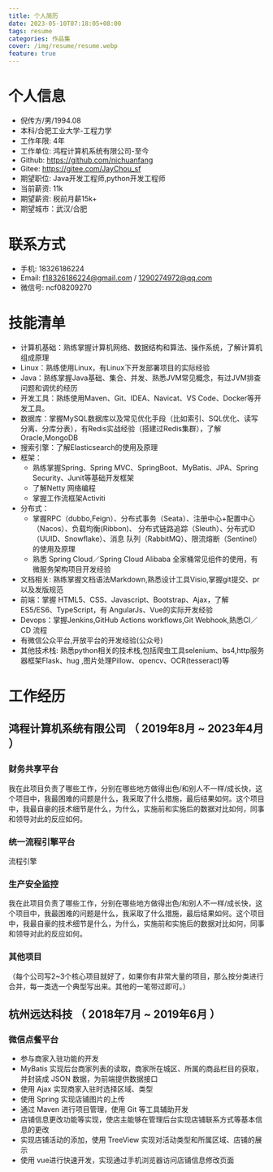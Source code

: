 ```yaml
---
title: 个人简历
date: 2023-05-10T07:18:05+08:00
tags: resume
categories: 作品集
cover: /img/resume/resume.webp
feature: true
---
```




# 个人信息

* 倪传方/男/1994.08
* 本科/合肥工业大学-工程力学
* 工作年限: 4年
* 工作单位: 鸿程计算机系统有限公司-至今
* Github: <https://github.com/nichuanfang>
* Gitee: <https://gitee.com/JayChou_sf>
* 期望职位: Java开发工程师,python开发工程师
* 当前薪资: 11k
* 期望薪资: 税前月薪15k+
* 期望城市：武汉/合肥

# 联系方式

* 手机: 18326186224
* Email: <f18326186224@gmail.com> / <1290274972@qq.com>
* 微信号: ncf08209270

# 技能清单

* 计算机基础：熟练掌握计算机网络、数据结构和算法、操作系统，了解计算机组成原理
* Linux：熟练使用Linux，有Linux下开发部署项目的实际经验
* Java：熟练掌握Java基础、集合、并发、熟悉JVM常见概念，有过JVM排查问题和调优的经历
* 开发工具：熟练使用Maven、Git、IDEA、Navicat、VS Code、Docker等开发工具。
* 数据库：掌握MySQL数据库以及常见优化手段（比如索引、SQL优化、读写分离、分库分表），有Redis实战经验（搭建过Redis集群），了解Oracle,MongoDB
* 搜索引擎：了解Elasticsearch的使用及原理
* 框架：
  * 熟练掌握Spring、Spring MVC、SpringBoot、MyBatis、JPA、Spring Security、Junit等基础开发框架
  * 了解Netty 网络编程
  * 掌握工作流框架Activiti
* 分布式：
  * 掌握RPC（dubbo,Feign）、分布式事务（Seata）、注册中心+配置中心（Nacos）、负载均衡(Ribbon)、 分布式链路追踪（Sleuth）、分布式ID（UUID、Snowflake）、消息 队列（RabbitMQ）、限流熔断（Sentinel）的使用及原理
  * 熟悉 Spring Cloud／Spring Cloud Alibaba 全家桶常见组件的使用，有微服务架构项目开发经验
* 文档相关:  熟练掌握文档语法Markdown,熟悉设计工具Visio,掌握git提交、pr以及发版规范
* 前端：掌握 HTML5、CSS、Javascript、Bootstrap、Ajax，了解ES5/ES6、TypeScript，有 AngularJs、Vue的实际开发经验
* Devops：掌握Jenkins,GitHub Actions workflows,Git Webhook,熟悉CI／CD 流程
* 有微信公众平台,开放平台的开发经验(公众号)
* 其他技术栈: 熟悉python相关的技术栈,包括爬虫工具selenium、bs4,http服务器框架Flask、hug ,图片处理Pillow、opencv、OCR(tesseract)等

# 工作经历

## 鸿程计算机系统有限公司 （ 2019年8月 ~ 2023年4月 ）

### 财务共享平台

我在此项目负责了哪些工作，分别在哪些地方做得出色/和别人不一样/成长快，这个项目中，我最困难的问题是什么，我采取了什么措施，最后结果如何。这个项目中，我最自豪的技术细节是什么，为什么，实施前和实施后的数据对比如何，同事和领导对此的反应如何。

### 统一流程引擎平台

流程引擎

### 生产安全监控

我在此项目负责了哪些工作，分别在哪些地方做得出色/和别人不一样/成长快，这个项目中，我最困难的问题是什么，我采取了什么措施，最后结果如何。这个项目中，我最自豪的技术细节是什么，为什么，实施前和实施后的数据对比如何，同事和领导对此的反应如何。

### 其他项目

（每个公司写2~3个核心项目就好了，如果你有非常大量的项目，那么按分类进行合并，每一类选一个典型写出来。其他的一笔带过即可。）

## 杭州远达科技 （ 2018年7月 ~ 2019年6月 ）

### 微信点餐平台

* 参与商家入驻功能的开发
* MyBatis 实现后台商家列表的读取，商家所在城区、所属的商品栏目的获取，并封装成 JSON 数据，为前端提供数据接口
* 使用 Ajax 实现商家入驻时选择区域、类型
* 使用 Spring 实现店铺图片的上传
* 通过 Maven 进行项目管理，使用 Git 等工具辅助开发
* 店铺信息更改功能等实现，使店主能够在管理后台实现店铺联系方式等基本信息的更改
* 实现店铺活动的添加，使用 TreeView 实现对活动类型和所属区域、店铺的展示
* 使用 vue进行快速开发，实现通过手机浏览器访问店铺信息修改页面
